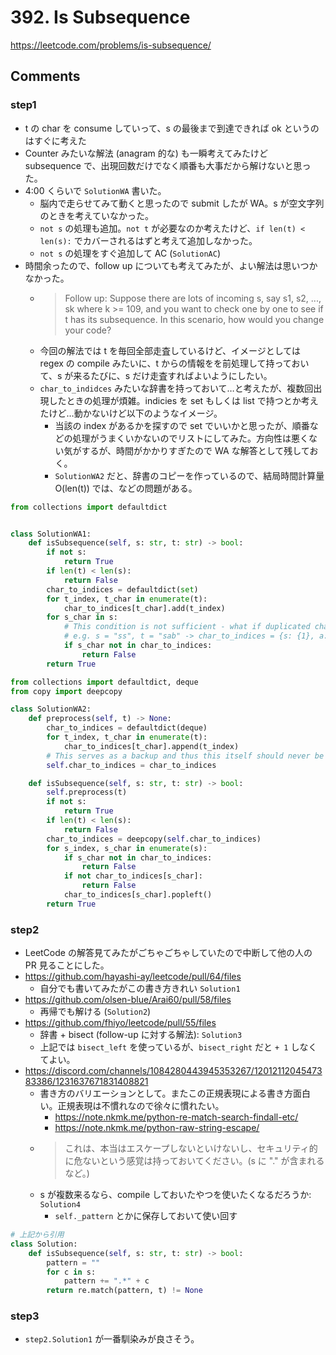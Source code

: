 # 392. Is Subsequence

https://leetcode.com/problems/is-subsequence/

## Comments

### step1

*   t の char を consume していって、s の最後まで到達できれば ok というのはすぐに考えた
*   Counter みたいな解法 (anagram 的な) も一瞬考えてみたけど subsequence で、出現回数だけでなく順番も大事だから解けないと思った。
*   4:00 くらいで `SolutionWA` 書いた。
    *   脳内で走らせてみて動くと思ったので submit したが WA。s が空文字列のときを考えていなかった。
    *   `not s` の処理も追加。`not t` が必要なのか考えたけど、`if len(t) < len(s):` でカバーされるはずと考えて追加しなかった。
    *   `not s` の処理をすぐ追加して AC (`SolutionAC`)
*   時間余ったので、follow up についても考えてみたが、よい解法は思いつかなかった。
    *   > Follow up: Suppose there are lots of incoming s, say s1, s2, ..., sk where k >= 109, and you want to check one by one to see if t has its subsequence. In this scenario, how would you change your code?
    *   今回の解法では t を毎回全部走査しているけど、イメージとしては regex の compile みたいに、t からの情報をを前処理して持っておいて、s が来るたびに、s だけ走査すればよいようにしたい。
    *   `char_to_indidces` みたいな辞書を持っておいて…と考えたが、複数回出現したときの処理が煩雑。indicies を set もしくは list で持つとか考えたけど…動かないけど以下のようなイメージ。
        *   当該の index があるかを探すので set でいいかと思ったが、順番などの処理がうまくいかないのでリストにしてみた。方向性は悪くない気がするが、時間がかかりすぎたので WA な解答として残しておく。
        *   `SolutionWA2` だと、辞書のコピーを作っているので、結局時間計算量 O(len(t)) では、などの問題がある。

```python
from collections import defaultdict


class SolutionWA1:
    def isSubsequence(self, s: str, t: str) -> bool:
        if not s:
            return True
        if len(t) < len(s):
            return False
        char_to_indices = defaultdict(set)
        for t_index, t_char in enumerate(t):
            char_to_indices[t_char].add(t_index)
        for s_char in s:
            # This condition is not sufficient - what if duplicated chars are in s?
            # e.g. s = "ss", t = "sab" -> char_to_indices = {s: {1}, a: {2}, b: {2}}
            if s_char not in char_to_indices:
                return False
        return True
```

```python
from collections import defaultdict, deque
from copy import deepcopy

class SolutionWA2:
    def preprocess(self, t) -> None: 
        char_to_indices = defaultdict(deque)
        for t_index, t_char in enumerate(t):
            char_to_indices[t_char].append(t_index)
        # This serves as a backup and thus this itself should never be modified.
        self.char_to_indices = char_to_indices

    def isSubsequence(self, s: str, t: str) -> bool:
        self.preprocess(t)
        if not s:
            return True
        if len(t) < len(s):
            return False
        char_to_indices = deepcopy(self.char_to_indices)
        for s_index, s_char in enumerate(s):
            if s_char not in char_to_indices:
                return False
            if not char_to_indices[s_char]:
                return False
            char_to_indices[s_char].popleft()
        return True
```

### step2

*   LeetCode の解答見てみたがごちゃごちゃしていたので中断して他の人の PR 見ることにした。
*   https://github.com/hayashi-ay/leetcode/pull/64/files
    *   自分でも書いてみたがこの書き方きれい `Solution1`
*   https://github.com/olsen-blue/Arai60/pull/58/files
    *   再帰でも解ける (`Solution2`)
*   https://github.com/fhiyo/leetcode/pull/55/files
    *   辞書 + bisect (follow-up に対する解法): `Solution3`
    *   上記では `bisect_left` を使っているが、`bisect_right` だと `+ 1` しなくてよい。
*   https://discord.com/channels/1084280443945353267/1201211204547383386/1231637671831408821
    *   書き方のバリエーションとして。またこの正規表現による書き方面白い。正規表現は不慣れなので徐々に慣れたい。
        *   https://note.nkmk.me/python-re-match-search-findall-etc/
        *   https://note.nkmk.me/python-raw-string-escape/
    *   > これは、本当はエスケープしないといけないし、セキュリティ的に危ないという感覚は持っておいてください。(s に "." が含まれるなど。)
    *   s が複数来るなら、compile しておいたやつを使いたくなるだろうか: `Solution4`
        *   `self._pattern` とかに保存しておいて使い回す


```python
# 上記から引用
class Solution:
    def isSubsequence(self, s: str, t: str) -> bool:
        pattern = ""
        for c in s:
            pattern += ".*" + c
        return re.match(pattern, t) != None
```

### step3

*   `step2.Solution1` が一番馴染みが良さそう。
